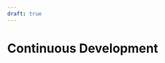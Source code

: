```yaml
---
draft: true
---
```


# Continuous Development
<!--
TODO: Continuous Development (CI/CD)
- [ ] Explain that it is abstracted behind the GUI
- [ ] Keeping the engine up-to-date  
- [ ] Release strategy explained
  - [ ] `dev` vs `app`
  - [ ] When to use which
    - [ ] Latest features with the latest bugs
    - [ ] Stability and Feature-Lock
- [ ] `npm`
  - [ ] `npm install`
  - [ ] `npm run dev`
  - [ ] `npm run dev-reinit`
        removes everything that is not in the filesystem
        wipes the database and starts fresh
        changes you made get wiped out, but not your projects
  - [ ] `npm run clean-node-modules` forces reinstall. Should be internal
-->
